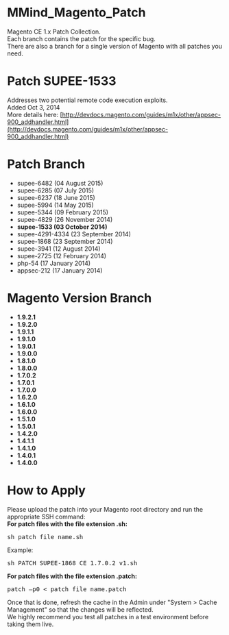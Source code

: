 MMind_Magento_Patch
==================

Magento CE 1.x Patch Collection.<br />
Each branch contains the patch for the specific bug.<br />
There are also a branch for a single version of Magento with all patches you need.

# Patch SUPEE-1533

Addresses two potential remote code execution exploits.<br />
Added Oct 3, 2014<br />
More details here: [http://devdocs.magento.com/guides/m1x/other/appsec-900_addhandler.html](http://devdocs.magento.com/guides/m1x/other/appsec-900_addhandler.html)

# Patch Branch

- supee-6482 (04 August 2015)
- supee-6285 (07 July 2015)
- supee-6237 (18 June 2015)
- supee-5994 (14 May 2015)
- supee-5344 (09 February 2015)
- supee-4829 (26 November 2014)
- **supee-1533 (03 October 2014)**
- supee-4291-4334 (23 September 2014)
- supee-1868 (23 September 2014)
- supee-3941 (12 August 2014)
- supee-2725 (12 February 2014)
- php-54 (17 January 2014)
- appsec-212 (17 January 2014)

# Magento Version Branch

- **1.9.2.1**
- **1.9.2.0**
- **1.9.1.1**
- **1.9.1.0**
- **1.9.0.1**
- **1.9.0.0**
- **1.8.1.0**
- **1.8.0.0**
- **1.7.0.2**
- **1.7.0.1**
- **1.7.0.0**
- **1.6.2.0**
- **1.6.1.0**
- **1.6.0.0**
- **1.5.1.0**
- **1.5.0.1**
- **1.4.2.0**
- **1.4.1.1**
- **1.4.1.0**
- **1.4.0.1**
- **1.4.0.0**

# How to Apply

Please upload the patch into your Magento root directory and run the appropriate SSH command:<br />
**For patch files with the file extension .sh:** 

<pre>
sh patch_file_name.sh
</pre>

Example: 
<pre>
sh PATCH_SUPEE-1868_CE_1.7.0.2_v1.sh
</pre>

**For patch files with the file extension .patch:**

<pre>
patch –p0 < patch_file_name.patch
</pre>

Once that is done, refresh the cache in the Admin under "System > Cache Management" so that the changes will be reflected.<br />
We highly recommend you test all patches in a test environment before taking them live.
